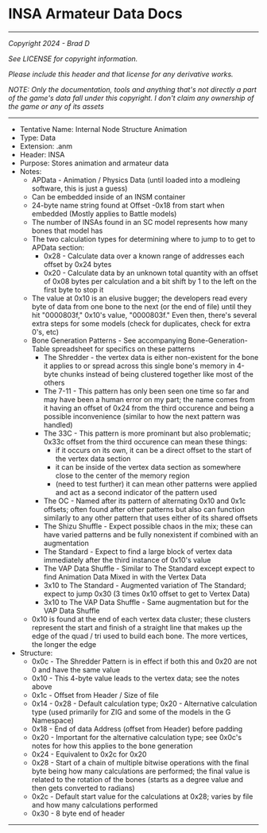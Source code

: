 # INSA Armateur Data Docs

---

*Copyright 2024 - Brad D*

*See LICENSE for copyright information.*

*Please include this header and that license for any derivative works.*

*NOTE: Only the documentation, tools and anything that's not directly a part of the game's data fall under this copyright. I don't claim any ownership of the game or any of its assets*

---

* Tentative Name: Internal Node Structure Animation
* Type: Data
* Extension: .anm
* Header: INSA
* Purpose: Stores animation and armateur data
* Notes:
	* APData - Animation / Physics Data (until loaded into a modleing software, this is just a guess)
	* Can be embedded inside of an INSM container
	* 24-byte name string found at Offset -0x18 from start when embedded (Mostly applies to Battle models)
	* The number of INSAs found in an SC model represents how many bones that model has
	* The two calculation types for determining where to jump to to get to APData section:
		* 0x28 - Calculate data over a known range of addresses each offset by 0x24 bytes
		* 0x20 - Calculate data by an unknown total quantity with an offset of 0x08 bytes per calculation and a bit shift by 1 to the left on the first byte to stop it
	* The value at 0x10 is an elusive bugger; the developers read every byte of data from one bone to the next (or the end of file) until they hit "0000803f," 0x10's value, "0000803f." Even then, there's several extra steps for some models (check for duplicates, check for extra 0's, etc)
	* Bone Generation Patterns - See accompanying Bone-Generation-Table spreadsheet for specifics on these patterns
		* The Shredder - the vertex data is either non-existent for the bone it applies to or spread across this single bone's memory in 4-byte chunks instead of being clustered together like most of the others
		* The 7-11 - This pattern has only been seen one time so far and may have been a human error on my part; the name comes from it having an offset of 0x24 from the third occurence and being a possible inconvenience (similar to how the next pattern was handled)
		* The 33C - This pattern is more prominant but also problematic; 0x33c offset from the third occurence can mean these things:
			* if it occurs on its own, it can be a direct offset to the start of the vertex data section
			* it can be inside of the vertex data section as somewhere close to the center of the memory region
			* (need to test further) it can mean other patterns were applied and act as a second indicator of the pattern used
		* The OC - Named after its pattern of alternating 0x10 and 0x1c offsets; often found after other patterns but also can function similarly to any other pattern that uses either of its shared offsets
		* The Shizu Shuffle - Expect possible chaos in the mix; these can have varied patterns and be fully nonexistent if combined with an augmentation
		* The Standard - Expect to find a large block of vertex data immediately after the third instance of 0x10's value
		* The VAP Data Shuffle - Similar to The Standard except expect to find Animation Data Mixed in with the Vertex Data
		* 3x10 to The Standard - Augmented variation of The Standard; expect to jump 0x30 (3 times 0x10 offset to get to Vertex Data)
		* 3x10 to The VAP Data Shuffle - Same augmentation but for the VAP Data Shuffle
	* 0x10 is found at the end of each vertex data cluster; these clusters represent the start and finish of a straight line that makes up the edge of the quad / tri used to build each bone. The more vertices, the longer the edge
* Structure:
	* 0x0c - The Shredder Pattern is in effect if both this and 0x20 are not 0 and have the same value
	* 0x10 - This 4-byte value leads to the vertex data; see the notes above
	* 0x1c - Offset from Header / Size of file
	* 0x14 - 0x28 - Default calculation type; 0x20 - Alternative calculation type (used primarily for ZIG and some of the models in the G Namespace)
	* 0x18 - End of data Address (offset from Header) before padding
	* 0x20 - Important for the alternative calculation type; see 0x0c's notes for how this applies to the bone generation
	* 0x24 - Equivalent to 0x2c for 0x20
	* 0x28 - Start of a chain of multiple bitwise operations with the final byte being how many calculations are performed; the final value is related to the rotation of the bones (starts as a degree value and then gets converted to radians)
	* 0x2c - Default start value for the calculations at 0x28; varies by file and how many calculations performed
	* 0x30 - 8 byte end of header

---